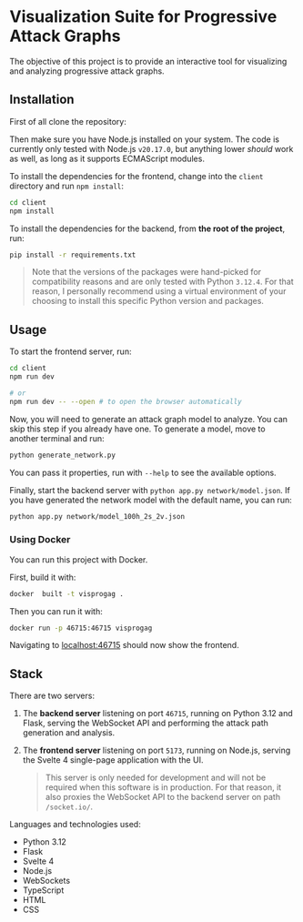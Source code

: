 # Visualization Suite for Progressive Attack Graphs

The objective of this project is to provide an interactive tool for visualizing and analyzing progressive attack graphs.

## Installation
First of all clone the repository:

Then make sure you have Node.js installed on your system. The code is currently only tested with Node.js `v20.17.0`, but anything lower _should_ work as well, as long as it supports ECMAScript modules.

To install the dependencies for the frontend, change into the `client` directory and run `npm install`:
```bash
cd client
npm install
```

To install the dependencies for the backend, from **the root of the project**, run:
```bash
pip install -r requirements.txt
```

> Note that the versions of the packages were hand-picked for compatibility reasons and are only tested with Python `3.12.4`. For that reason, I personally recommend using a virtual environment of your choosing to install this specific Python version and packages.

## Usage
To start the frontend server, run:
```bash
cd client
npm run dev

# or
npm run dev -- --open # to open the browser automatically
```

Now, you will need to generate an attack graph model to analyze. You can skip this step if you already have one. To generate a model, move to another terminal and run:
```bash
python generate_network.py
```

You can pass it properties, run with `--help` to see the available options.

Finally, start the backend server with `python app.py network/model.json`. If you have generated the network model with the default name, you can run:
```bash
python app.py network/model_100h_2s_2v.json
```

### Using Docker
You can run this project with Docker.

First, build it with:
```bash
docker  built -t visprogag .
```

Then you can run it with:
```bash
docker run -p 46715:46715 visprogag 
```

Navigating to [localhost:46715](http://localhost:46715) should now show the frontend.


## Stack
There are two servers:
1. The **backend server** listening on port `46715`, running on Python 3.12 and Flask, serving the WebSocket API and performing the attack path generation and analysis.
2. The **frontend server** listening on port `5173`, running on Node.js, serving the Svelte 4 single-page application with the UI.

    > This server is only needed for development and will not be required when this software is in production. For that reason, it also proxies the WebSocket API to the backend server on path `/socket.io/`.

Languages and technologies used:
- Python 3.12
- Flask
- Svelte 4
- Node.js
- WebSockets
- TypeScript
- HTML
- CSS
